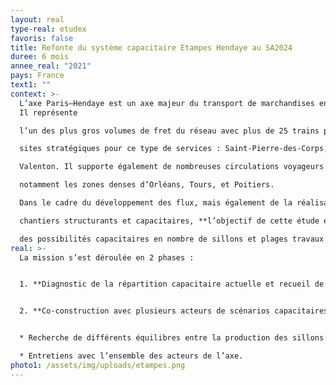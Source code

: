 ```yaml
---
layout: real
type-real: etudex
favoris: false
title: Refonte du système capacitaire Etampes Hendaye au SA2024
duree: 6 mois
annee_real: "2021"
pays: France
text1: ""
context: >-
  L’axe Paris–Hendaye est un axe majeur du transport de marchandises en France.
  Il représente

  l’un des plus gros volumes de fret du réseau avec plus de 25 trains par jour et intègre plusieurs

  sites stratégiques pour ce type de services : Saint-Pierre-des-Corps, Bordeaux-Hourcade,

  Valenton. Il supporte également de nombreuses circulations voyageurs desservant

  notamment les zones denses d’Orléans, Tours, et Poitiers.

  Dans le cadre du développement des flux, mais également de la réalisation de plusieurs

  chantiers structurants et capacitaires, **l’objectif de cette étude est de donner une vision claire

  des possibilités capacitaires en nombre de sillons et plages travaux sur l’ensemble de l’axe.**
real: >-
  La mission s’est déroulée en 2 phases :


  1. **Diagnostic de la répartition capacitaire actuelle et recueil de besoins, identification des points durs,**


  2. **Co-construction avec plusieurs acteurs de scénarios capacitaires :**


  * Recherche de différents équilibres entre la production des sillons et la réalisation des chantiers selon les standards en vigueur (DGEX, DGOP),

  * Entretiens avec l’ensemble des acteurs de l’axe.
photo1: /assets/img/uploads/etampes.png
---
```


